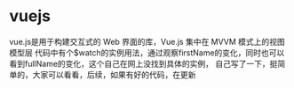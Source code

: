 # vuejs
vue.js是用于构建交互式的 Web  界面的库，Vue.js 集中在 MVVM 模式上的视图模型层
代码中有个$watch的实例用法，通过观察firstName的变化，同时也可以看到fullName的变化，这个自己在网上没找到具体的实例，
自己写了一下，挺简单的，大家可以看看，后续，如果有好的代码，在更新
